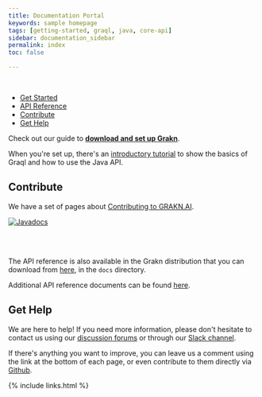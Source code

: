 ```yaml
---
title: Documentation Portal
keywords: sample homepage
tags: [getting-started, graql, java, core-api]
sidebar: documentation_sidebar
permalink: index
toc: false

---
```

<br />
<ul id="profileTabs" class="nav nav-tabs">
    <li class="active"><a href="#getstarted" data-toggle="tab">Get Started</a></li>
    <li><a href="#apireference" data-toggle="tab">API Reference</a></li>
    <li><a href="#contribute" data-toggle="tab">Contribute</a></li>
    <li><a href="#gethelp" data-toggle="tab">Get Help</a></li>
</ul>
  <div class="tab-content">
<div role="tabpanel" class="tab-pane active" id="getstarted">
<p>Check out our guide to <b><a href="./documentation/get-started/setup-guide.html">download and set up Grakn</a></b>.</p>
<p>When you're set up, there's an <a href="./documentation/get-started/quickstart-tutorial.html">introductory tutorial</a> to show the basics of Graql and how to use the Java API.</p>
</div>

<div role="tabpanel" class="tab-pane" id="contribute">
    <h2>Contribute</h2>
    <p>We have a set of pages about <a href="./contributors/index.html">Contributing to GRAKN.AI</a>.</p></div>

<div role="tabpanel" class="tab-pane" id="apireference">

<a href="https://javadoc.io/doc/ai.grakn/grakn"><img src="https://javadoc.io/badge/ai.grakn/grakn.svg" alt="Javadocs"></a>

<br /> <br />
<p>The API reference is also available in the Grakn distribution that you can download from <a href="./documentation/resources/downloads.html">here</a>, in the <code>docs</code> directory.</p>
    <p>Additional API reference documents can be found <a target="_blank" href="./documentation/api-reference/api-reference.html">here</a>. </p>
</div>

<div role="tabpanel" class="tab-pane" id="gethelp">
    <h2>Get Help</h2>
    <p>We are here to help! If you need more information, please don't hesitate to contact us using our <a target="_blank" href="http://discuss.grakn.ai">discussion forums</a> or through our <a target="_blank" href="https://grakn.ai/slack.html">Slack channel</a>.</p>
<p>If there's anything you want to improve, you can leave us a comment using the link at the bottom of each page, or even contribute to them directly via <a target="_blank" href="https://github.com/graknlabs/docs">Github</a>.</p>   
</div>
</div>



{% include links.html %}

